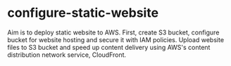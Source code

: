 # configure-static-website
Aim is to deploy static website to AWS. First, create S3 bucket, configure bucket for website hosting and secure it with IAM policies. Upload website files to S3 bucket and speed up content delivery using AWS's content distribution network service, CloudFront.
